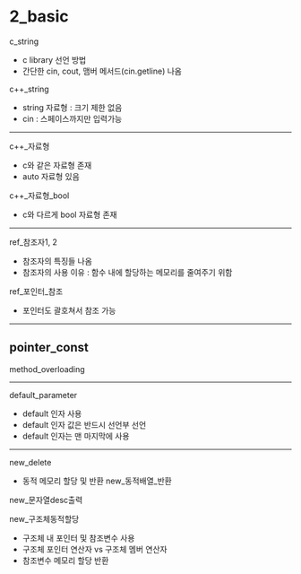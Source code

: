 # 2_basic

c_string
- c library 선언 방법
- 간단한 cin, cout, 맴버 메서드(cin.getline) 나옴

c++_string
- string 자료형 : 크기 제한 없음
- cin : 스페이스까지만 입력가능
---
c++_자료형
- c와 같은 자료형 존재
- auto 자료형 있음

c++_자료형_bool
- c와 다르게 bool 자료형 존재
---
ref_참조자1, 2
- 참조자의 특징들 나옴
- 참조자의 사용 이유 : 함수 내에 할당하는 메모리를 줄여주기 위함

ref_포인터_참조
- 포인터도 괄호쳐서 참조 가능
---
pointer_const
---
method_overloading


---
default_parameter
- default 인자 사용
- default 인자 값은 반드시 선언부 선언
- default 인자는 맨 마지막에 사용
---
new_delete
- 동적 메모리 할당 및 반환
new_동적배열_반환

new_문자열desc출력

new_구조체동적할당
- 구조체 내 포인터 및 참조변수 사용
- 구조체 포인터 연산자 vs 구조체 멤버 연산자
- 참조변수 메모리 할당 반환
